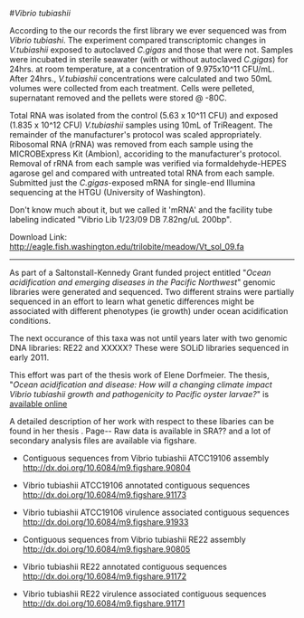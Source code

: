 #_Vibrio tubiashii_

According to the our records the first library we ever sequenced was from *Vibrio tubiashi*. The experiment compared transcriptomic changes in _V.tubiashii_ exposed to autoclaved _C.gigas_ and those that were not.  Samples were incubated in sterile seawater (with or without autoclaved _C.gigas_) for 24hrs. at room temperature, at a concentration of 9.975x10^11 CFU/mL.  After 24hrs., _V.tubiashii_ concentrations were calculated and two 50mL volumes were collected from each treatment.  Cells were pelleted, supernatant removed and the pellets were stored @ -80C.

Total RNA was isolated from the control (5.63 x 10^11 CFU) and exposed (1.835 x 10^12 CFU) _V.tubiashii_ samples using 10mL of TriReagent.  The remainder of the manufacturer's protocol was scaled appropriately.  Ribosomal RNA (rRNA) was removed from each sample using the MICROBExpress Kit (Ambion), accoriding to the manufacturer's protocol.  Removal of rRNA from each sample was verified via formaldehyde-HEPES agarose gel and compared with untreated total RNA from each sample.  Submitted just the _C.gigas_-exposed mRNA for single-end Illumina sequencing at the HTGU (University of Washington).


Don't know much about it, but we called it 'mRNA' and the facility tube labeling indicated "Vibrio Lib 1/23/09 DB 7.82ng/uL 200bp". 

Download Link: http://eagle.fish.washington.edu/trilobite/meadow/Vt_sol_09.fa


--- 

As part of a Saltonstall-Kennedy Grant funded project entitled "_Ocean acidification and emerging diseases in the Pacific Northwest_" genomic libraries were generated and sequenced. Two different strains were partially sequenced in an effort to learn what genetic differences might be associated with different phenotypes (ie growth) under ocean acidification conditions. 



The next occurance of this taxa was not until years later with two genomic DNA libraries: RE22 and XXXXX? These were SOLiD libraries sequenced in early 2011. 

This effort was part of the thesis work of Elene Dorfmeier. The thesis, "_Ocean acidification and disease: How will a changing climate impact Vibrio tubiashii growth and pathogenicity to Pacific oyster larvae?_" is [available online](https://digital.lib.washington.edu/researchworks/bitstream/handle/1773/20742/Dorfmeier_washington_0250O_10226.pdf?sequence=1)

 A detailed description of her work with respect to these libaries can be found in her thesis <add link>. Page-- Raw data is available in SRA?? and a lot of secondary analysis files are available via figshare. 


* Contiguous sequences from Vibrio tubiashii ATCC19106 assembly    
http://dx.doi.org/10.6084/m9.figshare.90804

* Vibrio tubiashii ATCC19106 annotated contiguous sequences   
http://dx.doi.org/10.6084/m9.figshare.91173

* Vibrio tubiashii ATCC19106 virulence associated contiguous sequences    
http://dx.doi.org/10.6084/m9.figshare.91933

* Contiguous sequences from Vibrio tubiashii RE22 assembly    
http://dx.doi.org/10.6084/m9.figshare.90805

* Vibrio tubiashii RE22 annotated contiguous sequences    
http://dx.doi.org/10.6084/m9.figshare.91172

* Vibrio tubiashii RE22 virulence associated contiguous sequences    
http://dx.doi.org/10.6084/m9.figshare.91171